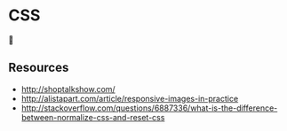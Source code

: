 CSS
====

:construction:

Resources
--------

* http://shoptalkshow.com/
* http://alistapart.com/article/responsive-images-in-practice
* http://stackoverflow.com/questions/6887336/what-is-the-difference-between-normalize-css-and-reset-css

